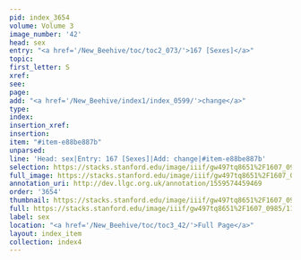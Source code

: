 ```yaml
---
pid: index_3654
volume: Volume 3
image_number: '42'
head: sex
entry: "<a href='/New_Beehive/toc/toc2_073/'>167 [Sexes]</a>"
topic: 
first_letter: S
xref: 
see: 
page: 
add: "<a href='/New_Beehive/index1/index_0599/'>change</a>"
type: 
index: 
insertion_xref: 
insertion: 
item: "#item-e88be887b"
unparsed: 
line: 'Head: sex|Entry: 167 [Sexes]|Add: change|#item-e88be887b'
selection: https://stacks.stanford.edu/image/iiif/gw497tq8651%2F1607_0985/1106,1855,384,143/full/0/default.jpg
full_image: https://stacks.stanford.edu/image/iiif/gw497tq8651%2F1607_0985/full/full/0/default.jpg
annotation_uri: http://dev.llgc.org.uk/annotation/1559574459469
order: '3654'
thumbnail: https://stacks.stanford.edu/image/iiif/gw497tq8651%2F1607_0985/1106,1855,384,143/150,/0/default.jpg
full: https://stacks.stanford.edu/image/iiif/gw497tq8651%2F1607_0985/1106,1855,384,143/full/0/default.jpg
label: sex
location: "<a href='/New_Beehive/toc/toc3_42/'>Full Page</a>"
layout: index_item
collection: index4
---
```

